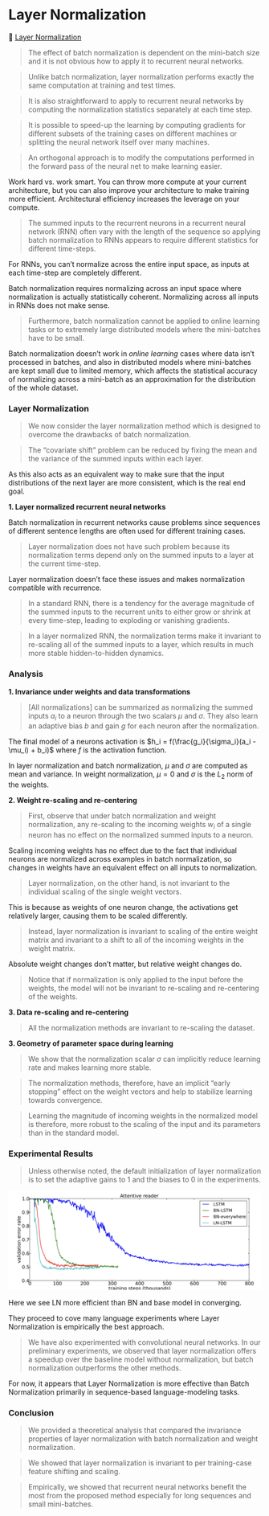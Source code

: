 # Layer Normalization

📜 [Layer Normalization](https://arxiv.org/pdf/1607.06450)

> The effect of batch normalization is dependent on the mini-batch size and it is not obvious how to apply it to recurrent neural networks.

> Unlike batch normalization, layer normalization performs exactly the same computation at training and test times.

> It is also straightforward to apply to recurrent neural networks by computing the normalization statistics separately at each time step.

> It is possible to speed-up the learning by computing gradients for different subsets of the training cases on different machines or splitting the neural network itself over many machines.

> An orthogonal approach is to modify the computations performed in
> the forward pass of the neural net to make learning easier.

Work hard vs. work smart. You can throw more compute at your current architecture, but you can also improve your architecture to make training more efficient. Architectural efficiency increases the leverage on your compute.

> The summed inputs to the recurrent neurons in a recurrent neural network (RNN) often vary with the length of the sequence so applying batch normalization to RNNs appears to require different statistics for different time-steps.

For RNNs, you can’t normalize across the entire input space, as inputs at each time-step are completely different.

Batch normalization requires normalizing across an input space where normalization is actually statistically coherent. Normalizing across all inputs in RNNs does not make sense.

> Furthermore, batch normalization cannot be applied to online learning tasks or to extremely large distributed models where the mini-batches have to be small.

Batch normalization doesn’t work in _online learning_ cases where data isn’t processed in batches, and also in distributed models where mini-batches are kept small due to limited memory, which affects the statistical accuracy of normalizing across a mini-batch as an approximation for the distribution of the whole dataset.

### Layer Normalization

> We now consider the layer normalization method which is designed to overcome the drawbacks of batch normalization.

> The “covariate shift” problem can be reduced by fixing the mean and the variance of the summed inputs within each layer.

As this also acts as an equivalent way to make sure that the input distributions of the next layer are more consistent, which is the real end goal.

**1. Layer normalized recurrent neural networks**

Batch normalization in recurrent networks cause problems since sequences of different sentence lengths are often used for different training cases.

> Layer normalization does not have such problem because its normalization terms depend only on the summed inputs to a layer at the current time-step.

Layer normalization doesn’t face these issues and makes normalization compatible with recurrence.

> In a standard RNN, there is a tendency for the average magnitude of the summed inputs to the recurrent units to either grow or shrink at every time-step, leading to exploding or vanishing gradients.

> In a layer normalized RNN, the normalization terms make it invariant to re-scaling all of the summed inputs to a layer, which results in much more stable hidden-to-hidden dynamics.

### Analysis

**1. Invariance under weights and data transformations**

> [All normalizations] can be summarized as normalizing the summed inputs $a_i$ to a neuron through the two scalars $\mu$ and $\sigma$. They also learn an adaptive bias $b$ and gain $g$ for each neuron after the normalization.

The final model of a neurons activation is $h_i = f(\frac{g_i}{\sigma_i}(a_i - \mu_i) + b_i)$ where $f$ is the activation function.

In layer normalization and batch normalization, $\mu$ and $\sigma$ are computed as mean and variance. In weight normalization, $\mu = 0$ and $\sigma$ is the $L_2$ norm of the weights.

**2. Weight re-scaling and re-centering**

> First, observe that under batch normalization and weight normalization, any re-scaling to the incoming weights $w_i$ of a single neuron has no effect on the normalized summed inputs to a neuron.

Scaling incoming weights has no effect due to the fact that individual neurons are normalized across examples in batch normalization, so changes in weights have an equivalent effect on all inputs to normalization.

> Layer normalization, on the other hand, is not invariant to the individual scaling of the single weight vectors.

This is because as weights of one neuron change, the activations get relatively larger, causing them to be scaled differently.

> Instead, layer normalization is invariant to scaling of the entire weight matrix and invariant to a shift to all of the incoming weights in the weight matrix.

Absolute weight changes don’t matter, but relative weight changes do.

> Notice that if normalization is only applied to the input before the weights, the model will not be invariant to re-scaling and re-centering of the weights.

**3. Data re-scaling and re-centering**

> All the normalization methods are invariant to re-scaling the dataset.

**3. Geometry of parameter space during learning**

> We show that the normalization scalar $\sigma$ can implicitly reduce learning rate and makes learning more stable.

> The normalization methods, therefore, have an implicit “early stopping” effect on the weight vectors and help to stabilize learning towards convergence.

> Learning the magnitude of incoming weights in the normalized model is therefore, more robust to the scaling of the input and its parameters than in the standard model.

### Experimental Results

> Unless otherwise noted, the default initialization of layer normalization is to set the adaptive gains to 1 and the biases to 0 in the experiments.

![Screenshot 2024-05-13 at 1.27.53 PM.png](../../images/Screenshot_2024-05-13_at_1.27.53_PM.png)

Here we see LN more efficient than BN and base model in converging.

They proceed to cove many language experiments where Layer Normalization is empirically the best approach.

> We have also experimented with convolutional neural networks. In our preliminary experiments, we observed that layer normalization offers a speedup over the baseline model without normalization, but batch normalization outperforms the other methods.

For now, it appears that Layer Normalization is more effective than Batch Normalization primarily in sequence-based language-modeling tasks.

### Conclusion

> We provided a theoretical analysis that compared the invariance properties of layer normalization with batch normalization and weight normalization.

> We showed that layer normalization is invariant to per training-case feature shifting and scaling.

> Empirically, we showed that recurrent neural networks benefit the most from the proposed method especially for long sequences and small mini-batches.
